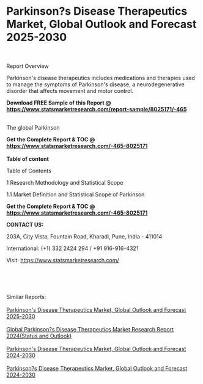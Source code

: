 <h1>Parkinson?s Disease Therapeutics Market, Global Outlook and Forecast 2025-2030</h1><br/><p>Report Overview</p><p>
 
 Parkinson's disease therapeutics includes medications and therapies used to manage the symptoms of Parkinson's disease, a neurodegenerative disorder that affects movement and motor control.</p><div><b>Download FREE Sample of this Report @ <a href="https://www.statsmarketresearch.com/download-free-sample/8025171/-465">https://www.statsmarketresearch.com/report-sample/8025171/-465</a></b></div><br><p>
 
 The global Parkinson</p><div><b>Get the Complete Report & TOC @ <a href="https://www.statsmarketresearch.com/-465-8025171">https://www.statsmarketresearch.com/-465-8025171</a></b></div><br><b>Table of content</b><p>Table of Contents<br />
 
 1 Research Methodology and Statistical Scope<br />
 
 1.1 Market Definition and Statistical Scope of Parkinson<br><div><b>Get the Complete Report & TOC @ <a href="https://www.statsmarketresearch.com/-465-8025171">https://www.statsmarketresearch.com/-465-8025171</a></b></div></p>
 
 <b>CONTACT US:</b><br>
 
 203A, City Vista, Fountain Road, Kharadi, Pune, India - 411014 <br>
 
 International: (+1) 332 2424 294 / +91 916-916-4321<br>
 
 Visit: <a href="https://www.statsmarketresearch.com/">https://www.statsmarketresearch.com/</a>
 
 <br>
 
 <br><br>Similar Reports: <br><br><a href="https://www.statsmarketresearch.com/global-parkinsons-disease-therapeutics-forecast-2025-2030-653-8025172">Parkinson's Disease Therapeutics Market, Global Outlook and Forecast 2025-2030 </a><br><br><a href="https://www.statsmarketresearch.com/-583-7914583">Global Parkinson?s Disease Therapeutics Market Research Report 2024(Status and Outlook)</a><br><br><a href="https://www.statsmarketresearch.com/global-parkinsons-disease-therapeutics-forecast-2024-2030-919-7901012">Parkinson's Disease Therapeutics Market, Global Outlook and Forecast 2024-2030</a><br><br><a href="https://www.statsmarketresearch.com/-702-7885403">Parkinson?s Disease Therapeutics Market, Global Outlook and Forecast 2024-2030</a><br><br>